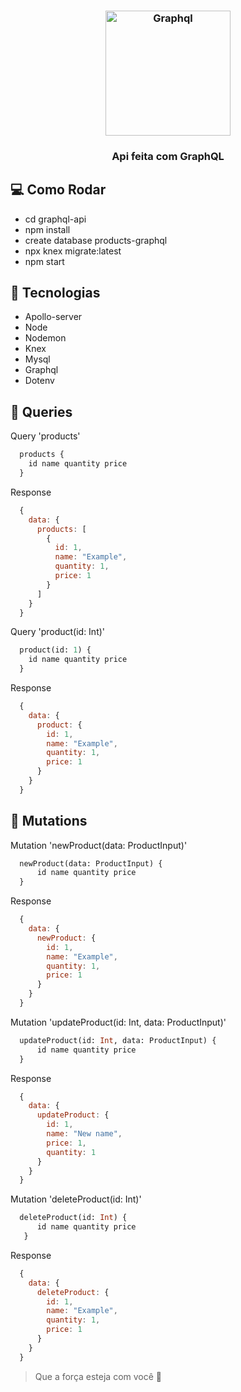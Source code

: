 <h3 align="center"><img src="https://user-images.githubusercontent.com/58083563/83713394-597f1b80-a5fe-11ea-8e6f-e5bca3ade2c3.png" alt="Graphql" width="200" />
</h3>

<h3 align="center">Api feita com GraphQL</h3>

## :computer: Como Rodar
- cd graphql-api
- npm install
- create database products-graphql
- npx knex migrate:latest
- npm start

## :hammer: Tecnologias
- Apollo-server
- Node
- Nodemon
- Knex
- Mysql
- Graphql
- Dotenv

## :book: Queries

Query 'products'

```graphql
  products {
    id name quantity price
  }
```

Response

```javascript
  {
    data: {
      products: [
        {
          id: 1,
          name: "Example",
          quantity: 1,
          price: 1
        }
      ]
    }
  }
```

Query 'product(id: Int)'

```graphql
  product(id: 1) {
    id name quantity price
  }
```
Response

```javascript
  {
    data: {
      product: {
        id: 1,
        name: "Example",
        quantity: 1,
        price: 1
      }
    }
  }
```

## :notebook: Mutations

Mutation 'newProduct(data: ProductInput)'

```graphql
  newProduct(data: ProductInput) {
      id name quantity price
  }
```

Response

```javascript
  {
    data: {
      newProduct: {
        id: 1,
        name: "Example",
        quantity: 1,
        price: 1
      }
    }
  }
```

Mutation 'updateProduct(id: Int, data: ProductInput)'

```graphql
  updateProduct(id: Int, data: ProductInput) {
      id name quantity price
  }
```

Response

```javascript
  {
    data: {
      updateProduct: {
        id: 1,
        name: "New name",
        price: 1,
        quantity: 1
      }
    }
  }
```
Mutation 'deleteProduct(id: Int)'

```graphql
  deleteProduct(id: Int) {
      id name quantity price
   }
```

Response

```javascript
  {
    data: {
      deleteProduct: {
        id: 1,
        name: "Example",
        quantity: 1,
        price: 1
      }
    }
  }
```

> Que a força esteja com você :muscle:

